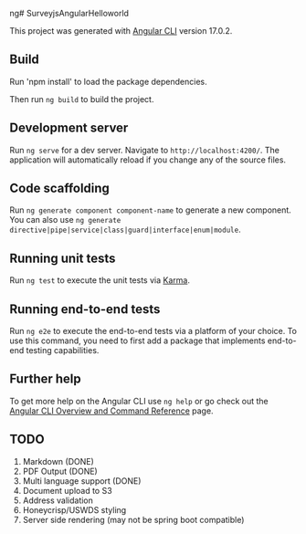 ng# SurveyjsAngularHelloworld

This project was generated with [Angular CLI](https://github.com/angular/angular-cli) version 17.0.2.


## Build

Run 'npm install' to load the package dependencies.

Then run `ng build` to build the project. 

## Development server

Run `ng serve` for a dev server. Navigate to `http://localhost:4200/`. The application will automatically reload if you change any of the source files.

## Code scaffolding

Run `ng generate component component-name` to generate a new component. You can also use `ng generate directive|pipe|service|class|guard|interface|enum|module`.


## Running unit tests

Run `ng test` to execute the unit tests via [Karma](https://karma-runner.github.io).

## Running end-to-end tests

Run `ng e2e` to execute the end-to-end tests via a platform of your choice. To use this command, you need to first add a package that implements end-to-end testing capabilities.

## Further help

To get more help on the Angular CLI use `ng help` or go check out the [Angular CLI Overview and Command Reference](https://angular.io/cli) page.

## TODO

1. Markdown (DONE)
1. PDF Output (DONE)
1. Multi language support (DONE)
1. Document upload to S3
1. Address validation
1. Honeycrisp/USWDS styling
1. Server side rendering (may not be spring boot compatible)
